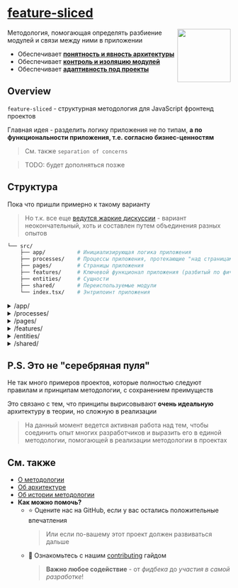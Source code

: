 # [feature-sliced](http://featureslices.dev/)

<!-- 🏅 Add badges -->

<!--
[npm]: https://www.npmjs.com/package/NPM_PACKAGE

[![npm](https://img.shields.io/npm/v/NPM_PACKAGE?style=flat-square)][npm]
[![npm](https://img.shields.io/npm/dw/NPM_PACKAGE?style=flat-square)][npm]
[![npm bundle size](https://img.shields.io/bundlephobia/min/NPM_PACKAGE?style=flat-square)][npm]
[![Hits](https://hits.seeyoufarm.com/api/count/incr/badge.svg?url=https%3A%2F%2Fgithub.com%2FOWNER%2FREPO&count_bg=%2379C83D&title_bg=%23555555&icon=&icon_color=%23E7E7E7&title=hits&edge_flat=true)](https://hits.seeyoufarm.com)
[![GitHub Workflow Status](https://img.shields.io/github/workflow/status/OWNER/REPO/WORKFLOW?label=tests&style=flat-square)](https://github.com/OWNER/REPO/actions)
[![GitHub commit activity](https://img.shields.io/github/commit-activity/m/OWNER/REPO?style=flat-square)](https://github.com/OWNER/REPO/commits)
-->


<!-- 🖼️ Add logo / primary image -->
<img src="https://avatars.githubusercontent.com/u/60469024?s=120" align="right" width=120>

<!-- ⚡ Add primary information & features about your repository -->
Методология, помогающая определять разбиение модулей и связи между ними в приложении

- Обеспечивает [**понятность и явность архитектуры**](https://github.com/feature-sliced/wiki/blob/master/about/architecture.md#explicit-%D0%BF%D0%BE%D0%BD%D1%8F%D1%82%D0%BD%D0%BE%D1%81%D1%82%D1%8C%D1%8F%D0%B2%D0%BD%D0%BE%D1%81%D1%82%D1%8C)
- Обеспечивает [**контроль и изоляцию модулей**](https://github.com/feature-sliced/wiki/blob/master/about/architecture.md#control-%D0%BA%D0%BE%D0%BD%D1%82%D1%80%D0%BE%D0%BB%D1%8C%D0%B8%D0%B7%D0%BE%D0%BB%D0%B8%D1%80%D0%BE%D0%B2%D0%B0%D0%BD%D0%BD%D0%BE%D1%81%D1%82%D1%8C)
- Обеспечивает [**адаптивность под проекты**](https://github.com/feature-sliced/wiki/blob/master/about/architecture.md#adaptivity-%D0%B0%D0%B4%D0%B0%D0%BF%D1%82%D0%B8%D0%B2%D0%BD%D0%BE%D1%81%D1%82%D1%8C%D0%BA%D0%B0%D1%81%D1%82%D0%BE%D0%BC%D0%B8%D0%B7%D0%B8%D1%80%D1%83%D0%B5%D0%BC%D0%BE%D1%81%D1%82%D1%8C)

## Overview
`feature-sliced` - структурная методология для JavaScript фронтенд проектов

Главная идея - разделить логику приложения не по типам, **а по функциональности приложения, т.е. согласно бизнес-ценностям**
> См. также `separation of concerns`

> TODO: будет дополняться позже

## Структура

Пока что пришли примерно к такому варианту
> Но т.к. все еще [ведутся жаркие дискуссии](https://github.com/feature-sliced/wiki/discussions) - вариант неокончательный, хоть и составлен путем объединения разных опытов

```bash
└── src/
    ├── app/          # Инициализирующая логика приложения
    ├── processes/    # Процессы приложения, протекающие "над страницами"
    ├── pages/        # Страницы приложения
    ├── features/     # Ключевой функционал приложения (разбитый по фичам)
    ├── entities/     # Сущности
    ├── shared/       # Переиспользуемые модули
    └── index.tsx/    # Энтрипоинт приложения
```


<details>
  <summary>/app/</summary>
  
  ```sh
  └── app/
    ├── store/                      # Инициализация store
    ├── styles/                     # Инициализация styles
    ├── hocs/                       # Инициализирующая логика (HOC-обертки)
    ├── {...}                       #
  ```
</details>

<details>
  <summary>/processes/</summary>
  
  `TODO:` Позже будет дополнено

  ```sh
  └── processes/
  ```
</details>

<details>
  <summary>/pages/</summary>
  
  ```sh
  └── pages/
    ├── {page}/                 # Ресурсы страницы (с минимальной логикой)
    └── index.tsx               # Энтрипоинт (чаще всего с composed роутингом)
  ```
</details>

<details>
  <summary>/features/</summary>
  
  ```sh
  └── features/                          # Фичи приложения
      └── feature-name/                  #   Обычно содержит в себе:
              ├── components/            #      UI-компоненты фичи
              ├── {store/}               #      *Store фичи
              ├── {models/}              #      *Модели фичи
              ├── {...}/                 #
              └── index.ts               # Энтрипоинт фичи (с ее публичным API)
  ```
</details>

<details>
  <summary>/entities/</summary>

  ```sh
  └── entities/               # Сущности
    ├── user/                 #   Обычно содержит в себе (по необходимости):
    |    ├── components/      #     *Подкомпоненты
    |    ├── lib/             #     *Библиотеки
    |    ├── api/             #     *Мб Подзапросы
    |    └── store/           #     *Зашаренный Стейт
    ├── {entity-1}            #
    ├── {entity-2}            #
    └── {...}/                #
  ```
</details>

<details>
  <summary>/shared/</summary>
  
  ```sh
  └── shared/             # Переиспользуемые модули
     ├── ui/              #   *UIKit приложения
     ├── lib/             #   *Библиотеки приложения (вместо свалки хелперов)
     ├── api/             #   *API-инстансы/методы
     └── {...}            #
  ```
</details>

## P.S. **Это не "серебряная пуля"**
Не так много примеров проектов, которые полностью следуют правилам и принципам методологии, с сохранением преимуществ

Это связано с тем, что принципы вырисовывают **очень идеальную** архитектуру в теории, но сложную в реализации

> На данный момент ведется активная работа над тем, чтобы соединить опыт многих разработчиков и выразить его в единой методологии, помогающей в реализации методологии в проектах

## См. также
- [О методологии](./about/readme.md)
- [Об архитектуре](./about/architecture.md)
- [Об истории методологии](./about/history.md)
- **Как можно помочь?**
  - ⭐ Оцените нас на GitHub, если у вас остались положительные впечатления
    > Или если по-вашему этот проект должен развиваться дальше
  - 💫 Ознакомьтесь с нашим [contributing](./CONTRIBUTING.md) гайдом
    > **Важно любое содействие** - от *фидбека* до *участия в самой разработке*!
